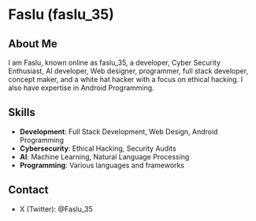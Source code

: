 # Faslu (faslu_35)

## About Me
I am Faslu, known online as faslu_35, a developer, Cyber Security Enthusiast, AI developer, Web designer, programmer, full stack developer, concept maker, and a white hat hacker with a focus on ethical hacking. I also have expertise in Android Programming.

## Skills
- **Development**: Full Stack Development, Web Design, Android Programming
- **Cybersecurity**: Ethical Hacking, Security Audits
- **AI**: Machine Learning, Natural Language Processing
- **Programming**: Various languages and frameworks


## Contact
- X (Twitter): @Faslu_35
